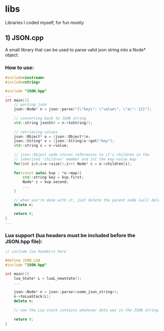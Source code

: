 # libs
Libraries I coded myself, for fun mostly

## 1) JSON.cpp
A small library that can be used to parse valid json string into a Node* object. 

### How to use:
```C++
#include<iostream>
#include<string>

#include "JSON.hpp"  
...
int main(){
	// parsing json
	json::Node* n = json::parse("{\"key\": \"value\", \"a\": 12}");
	
	// converting back to JSON string
	std::string jsonStr = n->toString();
	
	// retrieving values
	json::Object* o = (json::Object*)n;
	json::String* v = (json::String)o->get("key");
	std::string s = v->value;
	
	// json::Object node stores references to it's children in the
	// inherited 'children' member and int the key-value map
	for(int i=0;i<o->size();i++) Node* c = o->children[i];
	
	for(const auto& kvp : *o->map){
		std::string key = kvp.first;
		Node* c = kvp.second;
		...
	}
	
	// when you're done with it, just delete the parent node (will delete all it's children recursively).
	delete n;
	
	return 0;
}
...
```

### Lua support (lua headers must be included before the JSON.hpp file):
```C++
// include lua header/s here

#define JSON_LUA
#include "JSON.hpp"

int main(){
	lua_State* L = luaL_newstate();
	...
	
	json::Node* n = json::parse(<some_json_string>);
	n->toLuaStack(L);
	delete n;
	
	// now the Lua stack contains whatever data was in the JSON string.
	
	return 0;
}
```

